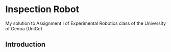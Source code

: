 # Inspection Robot 
My solution to Assignment I of Experimental Robotics class of the University of Genoa (UniGe)
## Introduction
